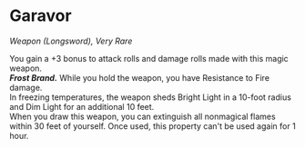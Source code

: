 # Garavor
*Weapon (Longsword), Very Rare*

You gain a +3 bonus to attack rolls and damage rolls made with this magic weapon.  
***Frost Brand.*** While you hold the weapon, you have Resistance to Fire damage.  
In freezing temperatures, the weapon sheds Bright Light in a 10-foot radius and Dim Light for an additional 10 feet.  
When you draw this weapon, you can extinguish all nonmagical flames within 30 feet of yourself. Once used, this property can't be used again for 1 hour.